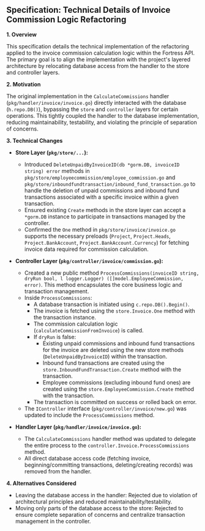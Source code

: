 ## Specification: Technical Details of Invoice Commission Logic Refactoring

**1. Overview**

This specification details the technical implementation of the refactoring applied to the invoice commission calculation logic within the Fortress API. The primary goal is to align the implementation with the project's layered architecture by relocating database access from the handler to the store and controller layers.

**2. Motivation**

The original implementation in the `CalculateCommissions` handler (`pkg/handler/invoice/invoice.go`) directly interacted with the database (`h.repo.DB()`), bypassing the `store` and `controller` layers for certain operations. This tightly coupled the handler to the database implementation, reducing maintainability, testability, and violating the principle of separation of concerns.

**3. Technical Changes**

-   **Store Layer (`pkg/store/...`):**
    -   Introduced `DeleteUnpaidByInvoiceID(db *gorm.DB, invoiceID string) error` methods in `pkg/store/employeecommission/employee_commission.go` and `pkg/store/inboundfundtransaction/inbound_fund_transaction.go` to handle the deletion of unpaid commissions and inbound fund transactions associated with a specific invoice within a given transaction.
    -   Ensured existing `Create` methods in the store layer can accept a `*gorm.DB` instance to participate in transactions managed by the controller.
    -   Confirmed the `One` method in `pkg/store/invoice/invoice.go` supports the necessary preloads (`Project`, `Project.Heads`, `Project.BankAccount`, `Project.BankAccount.Currency`) for fetching invoice data required for commission calculation.

-   **Controller Layer (`pkg/controller/invoice/commission.go`):**
    -   Created a new public method `ProcessCommissions(invoiceID string, dryRun bool, l logger.Logger) ([]model.EmployeeCommission, error)`. This method encapsulates the core business logic and transaction management.
    -   Inside `ProcessCommissions`:
        -   A database transaction is initiated using `c.repo.DB().Begin()`.
        -   The invoice is fetched using the `store.Invoice.One` method with the transaction instance.
        -   The commission calculation logic (`calculateCommissionFromInvoice`) is called.
        -   If `dryRun` is false:
            -   Existing unpaid commissions and inbound fund transactions for the invoice are deleted using the new store methods (`DeleteUnpaidByInvoiceID`) within the transaction.
            -   Inbound fund transactions are created using the `store.InboundFundTransaction.Create` method with the transaction.
            -   Employee commissions (excluding inbound fund ones) are created using the `store.EmployeeCommission.Create` method with the transaction.
        -   The transaction is committed on success or rolled back on error.
    -   The `IController` interface (`pkg/controller/invoice/new.go`) was updated to include the `ProcessCommissions` method.

-   **Handler Layer (`pkg/handler/invoice/invoice.go`):**
    -   The `CalculateCommissions` handler method was updated to delegate the entire process to the `controller.Invoice.ProcessCommissions` method.
    -   All direct database access code (fetching invoice, beginning/committing transactions, deleting/creating records) was removed from the handler.

**4. Alternatives Considered**

-   Leaving the database access in the handler: Rejected due to violation of architectural principles and reduced maintainability/testability.
-   Moving only parts of the database access to the store: Rejected to ensure complete separation of concerns and centralize transaction management in the controller.